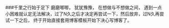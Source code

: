 ###千里之行始于足下
磨磨唧唧，
犹犹豫豫，
在想做与不想做之间，
遇到一点小困难就认定无法解决，过了N久之后才决定再尝试一下，然后放弃，过N久再尝试一下之后，
终于开始直接套用博客模板开始下决心写博客了。